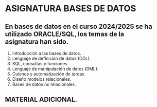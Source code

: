 # ASIGNATURA BASES DE DATOS

## En bases de datos en el curso 2024/2025 se ha utilizado ORACLE/SQL, los temas de la asignatura han sido.

1. Introducción a las bases de datos.
2. Lenguaje de definición de datos (DDL).
3. SQL, consultas y funciones.
4. Lenguaje de manipulación de datos (DML).
5. Guiones y automatización de tareas.
6. Diseño modelos relacionales.
7. Bases de datos no relacionales.


## MATERIAL ADICIONAL.
